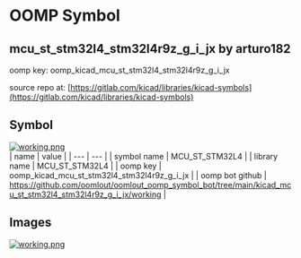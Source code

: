 # OOMP Symbol  
## mcu_st_stm32l4_stm32l4r9z_g_i_jx  by arturo182  
  
oomp key: oomp_kicad_mcu_st_stm32l4_stm32l4r9z_g_i_jx  
  
source repo at: [https://gitlab.com/kicad/libraries/kicad-symbols](https://gitlab.com/kicad/libraries/kicad-symbols)  
## Symbol  
  
[![working.png](working_600.png)](working.png)  
| name | value | 
| --- | --- | 
| symbol name | MCU_ST_STM32L4 | 
| library name | MCU_ST_STM32L4 | 
| oomp key | oomp_kicad_mcu_st_stm32l4_stm32l4r9z_g_i_jx | 
| oomp bot github | https://github.com/oomlout/oomlout_oomp_symbol_bot/tree/main/kicad_mcu_st_stm32l4_stm32l4r9z_g_i_jx/working | 
## Images  
  
[![working.png](working_140.png)](working.png)  
